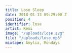 ```yaml
---
title: Lose Sleep
date: 2018-01-13 09:29:00 Z
position: 4
identifier: lose
artist: Remi
image: "/uploads/lose.svg"
file: "/uploads/lose.mp3"
mixtape: Amylia, Mondays
---
```


